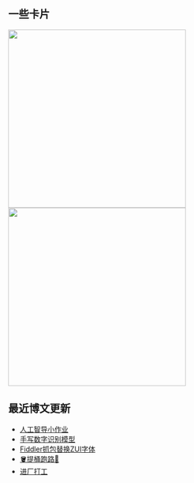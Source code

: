 ## 一些卡片
<p>
  <img src = "https://github-readme-stats.vercel.app/api?username=weekdaycare" width=360px/>
  <img src = "http://github-readme-streak-stats.herokuapp.com?user=weekdaycare&locale=zh&date_format=%5BY.%5Dn.j" width=360px/>
</p>

## 最近博文更新
<!-- BLOG-POST-LIST:START -->
- [人工智导小作业](http://weekdaycare.cn/posts/disease-diagnosis/)
- [手写数字识别模型](http://weekdaycare.cn/posts/handwriting-numerals-recognition/)
- [Fiddler抓包替换ZUI字体](http://weekdaycare.cn/posts/zui-font/)
- [🪣提桶跑路🏃](http://weekdaycare.cn/posts/work-run/)
- [进厂打工](http://weekdaycare.cn/posts/summer-work/)
<!-- BLOG-POST-LIST:END -->
